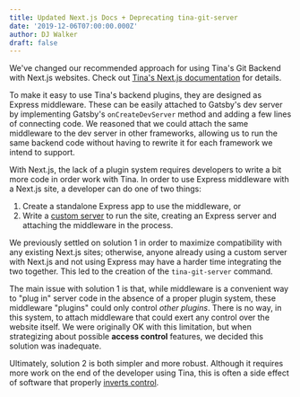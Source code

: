 ```yaml
---
title: Updated Next.js Docs + Deprecating tina-git-server
date: '2019-12-06T07:00:00.000Z'
author: DJ Walker
draft: false
---
```


We've changed our recommended approach for using Tina's Git Backend with Next.js websites. Check out [Tina's Next.js documentation](/guides/nextjs/git/adding-backend) for details.

To make it easy to use Tina's backend plugins, they are designed as Express middleware. These can be easily attached to Gatsby's dev server by implementing Gatsby's `onCreateDevServer` method and adding a few lines of connecting code. We reasoned that we could attach the same middleware to the dev server in other frameworks, allowing us to run the same backend code without having to rewrite it for each framework we intend to support.

With Next.js, the lack of a plugin system requires developers to write a bit more code in order work with Tina. In order to use Express middleware with a Next.js site, a developer can do one of two things:

1. Create a standalone Express app to use the middleware, or
2. Write a [custom server](https://nextjs.org/docs#custom-server-and-routing) to run the site, creating an Express server and attaching the middleware in the process.

We previously settled on solution 1 in order to maximize compatibility with any existing Next.js sites; otherwise, anyone already using a custom server with Next.js and not using Express may have a harder time integrating the two together. This led to the creation of the `tina-git-server` command.

The main issue with solution 1 is that, while middleware is a convenient way to "plug in" server code in the absence of a proper plugin system, these middleware "plugins" could only control _other plugins_. There is no way, in this system, to attach middleware that could exert any control over the website itself. We were originally OK with this limitation, but when strategizing about possible **access control** features, we decided this solution was inadequate.

Ultimately, solution 2 is both simpler and more robust. Although it requires more work on the end of the developer using Tina, this is often a side effect of software that properly [inverts control](https://kentcdodds.com/blog/inversion-of-control/).
